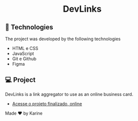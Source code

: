 <h1 align="center"> DevLinks </h1>

## 🚀 Technologies

The project was developed by the following technologies

- HTML e CSS
- JavaScript
- Git e Github
- Figma

## 💻 Project

DevLinks is a link aggregator to use as an online business card.
- [Acesse o projeto finalizado, online](https://karinecord.github.io/OnlineBusinessCard/)

Made ♥ by Karine